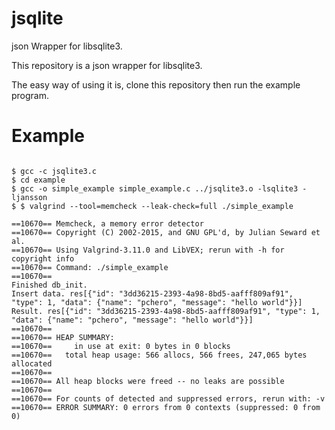 # jsqlite
json Wrapper for libsqlite3.

This repository is a json wrapper for libsqlite3.

The easy way of using it is, clone this repository then run the example program.


# Example
<pre><code>
$ gcc -c jsqlite3.c
$ cd example
$ gcc -o simple_example simple_example.c ../jsqlite3.o -lsqlite3 -ljansson
$ $ valgrind --tool=memcheck --leak-check=full ./simple_example 

==10670== Memcheck, a memory error detector
==10670== Copyright (C) 2002-2015, and GNU GPL'd, by Julian Seward et al.
==10670== Using Valgrind-3.11.0 and LibVEX; rerun with -h for copyright info
==10670== Command: ./simple_example
==10670== 
Finished db_init.
Insert data. res[{"id": "3dd36215-2393-4a98-8bd5-aafff809af91", "type": 1, "data": {"name": "pchero", "message": "hello world"}}]
Result. res[{"id": "3dd36215-2393-4a98-8bd5-aafff809af91", "type": 1, "data": {"name": "pchero", "message": "hello world"}}]
==10670== 
==10670== HEAP SUMMARY:
==10670==     in use at exit: 0 bytes in 0 blocks
==10670==   total heap usage: 566 allocs, 566 frees, 247,065 bytes allocated
==10670== 
==10670== All heap blocks were freed -- no leaks are possible
==10670== 
==10670== For counts of detected and suppressed errors, rerun with: -v
==10670== ERROR SUMMARY: 0 errors from 0 contexts (suppressed: 0 from 0)
</code></pre>
